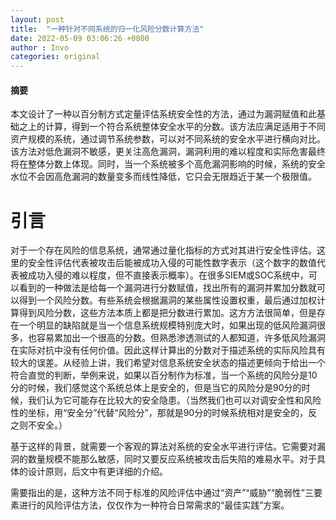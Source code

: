 ```yaml
---
layout: post
title:  "一种针对不同系统的归一化风险分数计算方法"
date: 2022-05-09 03:06:26 +0800
author : Invo
categories: original
---
```

#### 摘要
本文设计了一种以百分制方式定量评估系统安全性的方法，通过为漏洞赋值和此基础之上的计算，得到一个符合系统整体安全水平的分数。该方法应满足适用于不同资产规模的系统，通过调节系统参数，可以对不同系统的安全水平进行横向对比。该方法对低危漏洞不敏感，更关注高危漏洞，漏洞利用的难以程度和实际危害最终将在整体分数上体现。同时，当一个系统被多个高危漏洞影响的时候，系统的安全水位不会因高危漏洞的数量变多而线性降低，它只会无限趋近于某一个极限值。

# 引言
对于一个存在风险的信息系统，通常通过量化指标的方式对其进行安全性评估。这里的安全性评估代表被攻击后能被成功入侵的可能性数字表示（这个数字的数值代表被成功入侵的难以程度，但不直接表示概率）。在很多SIEM或SOC系统中，可以看到的一种做法是给每一个漏洞进行分数赋值，找出所有的漏洞并累加分数就可以得到一个风险分数。有些系统会根据漏洞的某些属性设置权重，最后通过加权计算得到风险分数，这些方法本质上都是把分数进行累加。这方方法很简单，但是存在一个明显的缺陷就是当一个信息系统规模特别庞大时，如果出现的低风险漏洞很多，也容易累加出一个很高的分数。但熟悉渗透测试的人都知道，许多低风险漏洞在实际对抗中没有任何价值。因此这样计算出的分数对于描述系统的实际风险具有较大的误差。从经验上讲，我们希望对信息系统安全状态的描述更倾向于给出一个符合直觉的判断，举例来说，如果以百分制作为标准，当一个系统的风险分是10分的时候，我们感觉这个系统总体上是安全的，但是当它的风险分是90分的时候，我们认为它可能存在比较大的安全隐患。（当然我们也可以对调安全性和风险性的坐标，用“安全分”代替“风险分”，那就是90分的时候系统相对是安全的，反之则不安全。）

基于这样的背景，就需要一个客观的算法对系统的安全水平进行评估。它需要对漏洞的数量规模不能那么敏感，同时又要反应系统被攻击后失陷的难易水平。对于具体的设计原则，后文中有更详细的介绍。

需要指出的是，这种方法不同于标准的风险评估中通过“资产”“威胁”“脆弱性”三要素进行的风险评估方法，仅仅作为一种符合日常需求的“最佳实践”方案。
